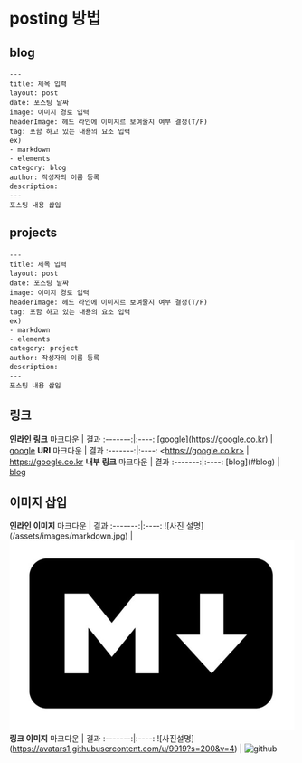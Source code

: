 # posting 방법

## blog
~~~
---
title: 제목 입력
layout: post
date: 포스팅 날짜
image: 이미지 경로 입력
headerImage: 헤드 라인에 이미지르 보여줄지 여부 결정(T/F)
tag: 포함 하고 있는 내용의 요소 입력
ex)
- markdown
- elements
category: blog
author: 작성자의 이름 등록
description:
---
포스팅 내용 삽입
~~~

## projects
~~~
---
title: 제목 입력
layout: post
date: 포스팅 날짜
image: 이미지 경로 입력
headerImage: 헤드 라인에 이미지르 보여줄지 여부 결정(T/F)
tag: 포함 하고 있는 내용의 요소 입력
ex)
- markdown
- elements
category: project
author: 작성자의 이름 등록
description:
---
포스팅 내용 삽입
~~~

## 링크
**인라인 링크**
마크다운 | 결과
:-------:|:----:
\[google](https://google.co.kr) | [google](https://google.co.kr)
**URI**
마크다운 | 결과
:-------:|:----:
\<https://google.co.kr> | <https://google.co.kr>
**내부 링크**
마크다운 | 결과
:-------:|:----:
\[blog](#blog) | [blog](#blog)

## 이미지 삽입
**인라인 이미지**
마크다운 | 결과
:-------:|:----:
\!\[사진 설명](/assets/images/markdown.jpg) | ![사진](/assets/images/markdown.jpg)
**링크 이미지**
마크다운 | 결과
:-------:|:----:
\!\[사진설명](https://avatars1.githubusercontent.com/u/9919?s=200&v=4) | ![github](https://avatars1.githubusercontent.com/u/9919?s=200&v=4)



<!-- <p align="center">
    <h2 align="center">Indigo Minimalist Jekyll Template - <a href="http://sergiokopplin.github.io/indigo/">Demo</a> · <a href="https://travis-ci.org/sergiokopplin/indigo"><img src="https://camo.githubusercontent.com/5393485b732749b3499264168fa8af60166071e8/68747470733a2f2f7472617669732d63692e6f72672f73657267696f6b6f70706c696e2f696e6469676f2e7376673f6272616e63683d67682d7061676573" alt="Build Status" data-canonical-src="https://travis-ci.org/sergiokopplin/indigo.svg?branch=gh-pages" style="max-width:100%;"></a></h2>
</p>

<p align="center">This is a simple and minimalist template for Jekyll for those who likes to eat noodles.</p>

***

<p align="center">
    <b><a href="README.md#what-has-inside">What has inside</a></b>
    |
    <b><a href="README.md#setup">Setup</a></b>
    |
    <b><a href="README.md#settings">Settings</a></b>
    |
    <b><a href="README.md#how-to">How to</a></b>
</p>

<p align="center">
    <img src="https://raw.githubusercontent.com/sergiokopplin/indigo/gh-pages/assets/screen-shot.png" />
</p>

## What has inside

- [Jekyll](https://jekyllrb.com/), [Sass](http://sass-lang.com/) ~[RSCSS](http://rscss.io/)~ and [SVG](https://www.w3.org/Graphics/SVG/)
- Tests with [Travis](https://travis-ci.org/)
- Google Speed: [98/100](https://developers.google.com/speed/pagespeed/insights/?url=http%3A%2F%2Fsergiokopplin.github.io%2Findigo%2F);
- No JS. :sunglasses:

## Setup

0. :star: to the project. :metal:
2. Fork the project [Indigo](https://github.com/sergiokopplin/indigo/fork)
3. Edit `_config.yml` with your data (check <a href="README.md#settings">settings</a> section)
4. Write some posts :bowtie:

If you want to test locally on your machine, do the following steps also:

1. Install [Jekyll](http://jekyllrb.com), [NodeJS](https://nodejs.org/) and [Bundler](http://bundler.io/).
2. Clone the forked repo on your machine
3. Enter the cloned folder via terminal and run `bundle install`
4. Then run `bundle exec jekyll serve --config _config.yml,_config-dev.yml`
5. Open it in your browser: `http://localhost:4000`
6. Test your app with `bundle exec htmlproofer ./_site`
7. Do you want to use the [jekyll-admin](https://jekyll.github.io/jekyll-admin/) plugin to edit your posts? Go to the admin panel: `http://localhost:4000/admin`. The admin panel will not work on GitHub Pages, [only locally](https://github.com/jekyll/jekyll-admin/issues/341#issuecomment-292739469).

## Settings

You must fill some informations on `_config.yml` to customize your site.

```
name: John Doe
bio: 'A Man who travels the world eating noodles'
picture: 'assets/images/profile.jpg'
...

and lot of other options, like width, projects, pages, read-time, tags, related posts, animations, multiple-authors, etc.
```

## How To?

Check the [FAQ](./FAQ.md) if you have any doubt or problem.

---

[MIT](http://kopplin.mit-license.org/) License © Sérgio Kopplin -->
